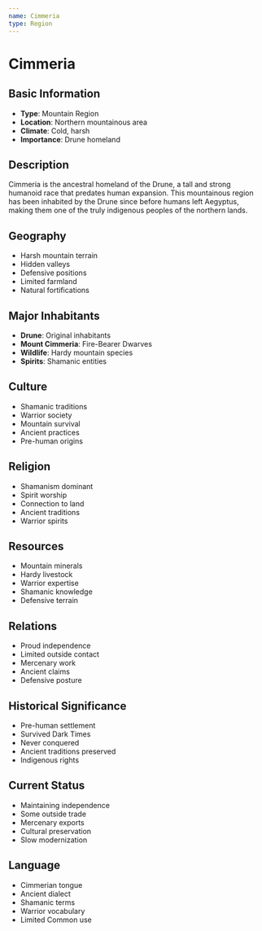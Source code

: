 ```yaml
---
name: Cimmeria
type: Region
---
```


# Cimmeria

## Basic Information
- **Type**: Mountain Region
- **Location**: Northern mountainous area
- **Climate**: Cold, harsh
- **Importance**: Drune homeland

## Description
Cimmeria is the ancestral homeland of the Drune, a tall and strong humanoid race that predates human expansion. This mountainous region has been inhabited by the Drune since before humans left Aegyptus, making them one of the truly indigenous peoples of the northern lands.

## Geography
- Harsh mountain terrain
- Hidden valleys
- Defensive positions
- Limited farmland
- Natural fortifications

## Major Inhabitants
- **Drune**: Original inhabitants
- **Mount Cimmeria**: Fire-Bearer Dwarves
- **Wildlife**: Hardy mountain species
- **Spirits**: Shamanic entities

## Culture
- Shamanic traditions
- Warrior society
- Mountain survival
- Ancient practices
- Pre-human origins

## Religion
- Shamanism dominant
- Spirit worship
- Connection to land
- Ancient traditions
- Warrior spirits

## Resources
- Mountain minerals
- Hardy livestock
- Warrior expertise
- Shamanic knowledge
- Defensive terrain

## Relations
- Proud independence
- Limited outside contact
- Mercenary work
- Ancient claims
- Defensive posture

## Historical Significance
- Pre-human settlement
- Survived Dark Times
- Never conquered
- Ancient traditions preserved
- Indigenous rights

## Current Status
- Maintaining independence
- Some outside trade
- Mercenary exports
- Cultural preservation
- Slow modernization

## Language
- Cimmerian tongue
- Ancient dialect
- Shamanic terms
- Warrior vocabulary
- Limited Common use